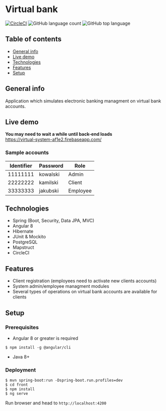 # Virtual bank 
[![CircleCI](https://circleci.com/gh/grzegorz103/virtual-bank-system.svg?style=svg)](https://circleci.com/gh/grzegorz103/virtual-bank-system) ![GitHub language count](https://img.shields.io/github/languages/count/grzegorz103/virtual-bank-system) ![GitHub top language](https://img.shields.io/github/languages/top/grzegorz103/virtual-bank-system)    

## Table of contents
* [General info](#general-info)
* [Live demo](#live-demo)
* [Technologies](#technologies)
* [Features](#features)
* [Setup](#setup)

## General info
Application which simulates electronic banking managment on virtual bank accounts.

## Live demo
**You may need to wait a while until back-end loads**    
https://virtual-system-af1e2.firebaseapp.com/

### Sample accounts

| __Identifier__ | __Password__ | Role |
| -------------- | ------------ | --- |
| 11111111 | kowalski | Admin |
| 22222222 | kamilski | Client |
| 33333333 | jakubski | Employee |    

## Technologies
- Spring (Boot, Security, Data JPA, MVC)
- Angular 8
- Hibernate
- JUnit & Mockito
- PostgreSQL
- Mapstruct
- CircleCI

## Features
- Client registration (employees need to activate new clients accounts)
- System admin/employee managment modules
- Several types of operations on virtual bank accounts are available for clients

## Setup
### Prerequisites

- Angular 8 or greater is required
```$xslt
$ npm install -g @angular/cli
``` 
- Java 8+

### Deployment

```
$ mvn spring-boot:run -Dspring-boot.run.profiles=dev
$ cd front
$ npm install
$ ng serve
```
Run browser and head to ```http://localhost:4200```

